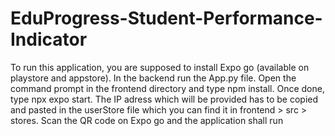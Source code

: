 # EduProgress-Student-Performance-Indicator
To run this application, you are supposed to install Expo go (available on playstore and appstore). 
In the backend run the App.py file.
Open the command prompt in the frontend directory and type npm install.
Once done, type npx expo start. The IP adress which will be provided has to be copied and pasted in the userStore file which you can find it in frontend > src > stores.
Scan the QR code on Expo go and the application shall run
